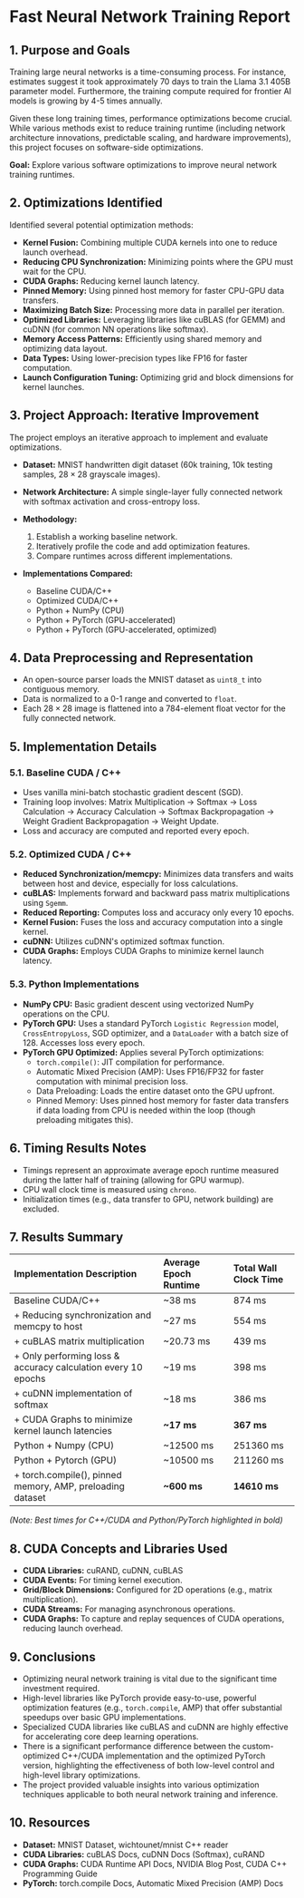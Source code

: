 # Fast Neural Network Training Report

## 1. Purpose and Goals

Training large neural networks is a time-consuming process. For instance, estimates suggest it took approximately 70 days to train the Llama 3.1 405B parameter model. Furthermore, the training compute required for frontier AI models is growing by 4-5 times annually.

Given these long training times, performance optimizations become crucial. While various methods exist to reduce training runtime (including network architecture innovations, predictable scaling, and hardware improvements), this project focuses on software-side optimizations.

**Goal:** Explore various software optimizations to improve neural network training runtimes.

## 2. Optimizations Identified

Identified several potential optimization methods:

* **Kernel Fusion:** Combining multiple CUDA kernels into one to reduce launch overhead.
* **Reducing CPU Synchronization:** Minimizing points where the GPU must wait for the CPU.
* **CUDA Graphs:** Reducing kernel launch latency.
* **Pinned Memory:** Using pinned host memory for faster CPU-GPU data transfers.
* **Maximizing Batch Size:** Processing more data in parallel per iteration.
* **Optimized Libraries:** Leveraging libraries like cuBLAS (for GEMM) and cuDNN (for common NN operations like softmax).
* **Memory Access Patterns:** Efficiently using shared memory and optimizing data layout.
* **Data Types:** Using lower-precision types like FP16 for faster computation.
* **Launch Configuration Tuning:** Optimizing grid and block dimensions for kernel launches.

## 3. Project Approach: Iterative Improvement

The project employs an iterative approach to implement and evaluate optimizations.

* **Dataset:** MNIST handwritten digit dataset (60k training, 10k testing samples, $28 \times 28$ grayscale images).
* **Network Architecture:** A simple single-layer fully connected network with softmax activation and cross-entropy loss.
* **Methodology:**
    1.  Establish a working baseline network.
    2.  Iteratively profile the code and add optimization features.
    3.  Compare runtimes across different implementations.

* **Implementations Compared:**
    * Baseline CUDA/C++
    * Optimized CUDA/C++
    * Python + NumPy (CPU)
    * Python + PyTorch (GPU-accelerated)
    * Python + PyTorch (GPU-accelerated, optimized)

## 4. Data Preprocessing and Representation

* An open-source parser loads the MNIST dataset as `uint8_t` into contiguous memory.
* Data is normalized to a 0-1 range and converted to `float`.
* Each $28 \times 28$ image is flattened into a 784-element float vector for the fully connected network.

## 5. Implementation Details

### 5.1. Baseline CUDA / C++

* Uses vanilla mini-batch stochastic gradient descent (SGD).
* Training loop involves: Matrix Multiplication -> Softmax -> Loss Calculation -> Accuracy Calculation -> Softmax Backpropagation -> Weight Gradient Backpropagation -> Weight Update.
* Loss and accuracy are computed and reported every epoch.

### 5.2. Optimized CUDA / C++

* **Reduced Synchronization/memcpy:** Minimizes data transfers and waits between host and device, especially for loss calculations.
* **cuBLAS:** Implements forward and backward pass matrix multiplications using `Sgemm`.
* **Reduced Reporting:** Computes loss and accuracy only every 10 epochs.
* **Kernel Fusion:** Fuses the loss and accuracy computation into a single kernel.
* **cuDNN:** Utilizes cuDNN's optimized softmax function.
* **CUDA Graphs:** Employs CUDA Graphs to minimize kernel launch latency.

### 5.3. Python Implementations

* **NumPy CPU:** Basic gradient descent using vectorized NumPy operations on the CPU.
* **PyTorch GPU:** Uses a standard PyTorch `Logistic Regression` model, `CrossEntropyLoss`, SGD optimizer, and a `DataLoader` with a batch size of 128. Accesses loss every epoch.
* **PyTorch GPU Optimized:** Applies several PyTorch optimizations:
    * `torch.compile()`: JIT compilation for performance.
    * Automatic Mixed Precision (AMP): Uses FP16/FP32 for faster computation with minimal precision loss.
    * Data Preloading: Loads the entire dataset onto the GPU upfront.
    * Pinned Memory: Uses pinned host memory for faster data transfers if data loading from CPU is needed within the loop (though preloading mitigates this).

## 6. Timing Results Notes

* Timings represent an approximate average epoch runtime measured during the latter half of training (allowing for GPU warmup).
* CPU wall clock time is measured using `chrono`.
* Initialization times (e.g., data transfer to GPU, network building) are excluded.

## 7. Results Summary

| Implementation Description                                                               | Average Epoch Runtime | Total Wall Clock Time |
| :--------------------------------------------------------------------------------------- | :-------------------- | :-------------------- |
| Baseline CUDA/C++                                                                        | ~38 ms                | 874 ms                |
| + Reducing synchronization and memcpy to host                                            | ~27 ms                | 554 ms                |
| + cuBLAS matrix multiplication                                                           | ~20.73 ms             | 439 ms                |
| + Only performing loss & accuracy calculation every 10 epochs                            | ~19 ms                | 398 ms                |
| + cuDNN implementation of softmax                                                        | ~18 ms                | 386 ms                |
| + CUDA Graphs to minimize kernel launch latencies                                        | **~17 ms** | **367 ms** |
| Python + Numpy (CPU)                                                                     | ~12500 ms             | 251360 ms             |
| Python + Pytorch (GPU)                                                                   | ~10500 ms             | 211260 ms             |
| + torch.compile(), pinned memory, AMP, preloading dataset                                | **~600 ms** | **14610 ms** |

*(Note: Best times for C++/CUDA and Python/PyTorch highlighted in bold)*

## 8. CUDA Concepts and Libraries Used

* **CUDA Libraries:** cuRAND, cuDNN, cuBLAS
* **CUDA Events:** For timing kernel execution.
* **Grid/Block Dimensions:** Configured for 2D operations (e.g., matrix multiplication).
* **CUDA Streams:** For managing asynchronous operations.
* **CUDA Graphs:** To capture and replay sequences of CUDA operations, reducing launch overhead.

## 9. Conclusions

* Optimizing neural network training is vital due to the significant time investment required.
* High-level libraries like PyTorch provide easy-to-use, powerful optimization features (e.g., `torch.compile`, AMP) that offer substantial speedups over basic GPU implementations.
* Specialized CUDA libraries like cuBLAS and cuDNN are highly effective for accelerating core deep learning operations.
* There is a significant performance difference between the custom-optimized C++/CUDA implementation and the optimized PyTorch version, highlighting the effectiveness of both low-level control and high-level library optimizations.
* The project provided valuable insights into various optimization techniques applicable to both neural network training and inference.

## 10. Resources

* **Dataset:** MNIST Dataset, wichtounet/mnist C++ reader
* **CUDA Libraries:** cuBLAS Docs, cuDNN Docs (Softmax), cuRAND
* **CUDA Graphs:** CUDA Runtime API Docs, NVIDIA Blog Post, CUDA C++ Programming Guide
* **PyTorch:** torch.compile Docs, Automatic Mixed Precision (AMP) Docs
